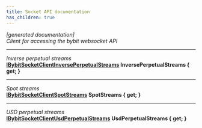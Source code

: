 ```yaml
---
title: Socket API documentation
has_children: true
---
```

*[generated documentation]*  
*Client for accessing the bybit websocket API*
  
***
*Inverse perpetual streams*  
**[IBybitSocketClientInversePerpetualStreams](InversePerpetualApi/IBybitSocketClientInversePerpetualStreams.html) InversePerpetualStreams { get; }**  
***
*Spot streams*  
**[IBybitSocketClientSpotStreams](SpotApi/IBybitSocketClientSpotStreams.html) SpotStreams { get; }**  
***
*USD perpetual streams*  
**[IBybitSocketClientUsdPerpetualStreams](UsdPerpetualApi/IBybitSocketClientUsdPerpetualStreams.html) UsdPerpetualStreams { get; }**  
